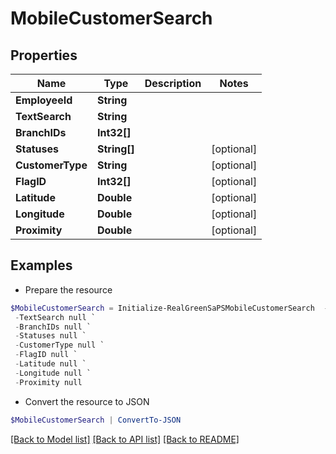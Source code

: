 # MobileCustomerSearch
## Properties

Name | Type | Description | Notes
------------ | ------------- | ------------- | -------------
**EmployeeId** | **String** |  | 
**TextSearch** | **String** |  | 
**BranchIDs** | **Int32[]** |  | 
**Statuses** | **String[]** |  | [optional] 
**CustomerType** | **String** |  | [optional] 
**FlagID** | **Int32[]** |  | [optional] 
**Latitude** | **Double** |  | [optional] 
**Longitude** | **Double** |  | [optional] 
**Proximity** | **Double** |  | [optional] 

## Examples

- Prepare the resource
```powershell
$MobileCustomerSearch = Initialize-RealGreenSaPSMobileCustomerSearch  -EmployeeId null `
 -TextSearch null `
 -BranchIDs null `
 -Statuses null `
 -CustomerType null `
 -FlagID null `
 -Latitude null `
 -Longitude null `
 -Proximity null
```

- Convert the resource to JSON
```powershell
$MobileCustomerSearch | ConvertTo-JSON
```

[[Back to Model list]](../README.md#documentation-for-models) [[Back to API list]](../README.md#documentation-for-api-endpoints) [[Back to README]](../README.md)

